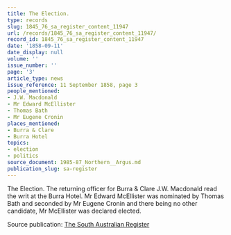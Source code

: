 ```yaml
---
title: The Election.
type: records
slug: 1845_76_sa_register_content_11947
url: /records/1845_76_sa_register_content_11947/
record_id: 1845_76_sa_register_content_11947
date: '1858-09-11'
date_display: null
volume: ''
issue_number: ''
page: '3'
article_type: news
issue_reference: 11 September 1858, page 3
people_mentioned:
- J.W. Macdonald
- Mr Edward McEllister
- Thomas Bath
- Mr Eugene Cronin
places_mentioned:
- Burra & Clare
- Burra Hotel
topics:
- election
- politics
source_document: 1985-87_Northern__Argus.md
publication_slug: sa-register
---
```


The Election.  The returning officer for Burra & Clare J.W. Macdonald read the writ at the Burra Hotel.  Mr Edward McEllister was nominated by Thomas Bath and seconded by Mr Eugene Cronin and there being no other candidate, Mr McEllister was declared elected.

Source publication: [The South Australian Register](/publications/sa-register/)
